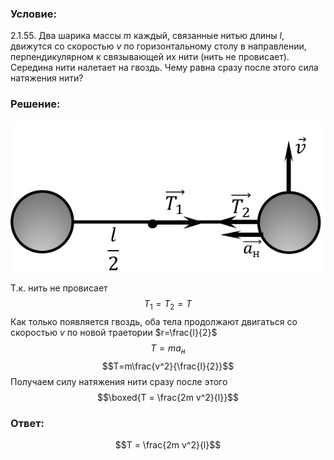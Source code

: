 ###  Условие: 

$2.1.55.$ Два шарика массы $m$ каждый, связанные нитью длины $l$, движутся со скоростью $v$ по горизонтальному столу в направлении, перпендикулярном к связывающей их нити (нить не провисает). Середина нити налетает на гвоздь. Чему равна сразу после этого сила натяжения нити? 

###  Решение: 

![ Силы, действующие на систему |590x284, 47%](../../img/2.1.55/draw.png)

Т.к. нить не провисает $$T_1 = T_2 = T$$ Как только появляется гвоздь, оба тела продолжают двигаться со скоростью $v$ по новой траетории $r=\frac{l}{2}$ $$T=ma_н$$ $$T=m\frac{v^2}{\frac{l}{2}}$$ Получаем силу натяжения нити сразу после этого $$\boxed{T = \frac{2m v^2}{l}}$$ 

###  Ответ: 

$$T = \frac{2m v^2}{l}$$ 
